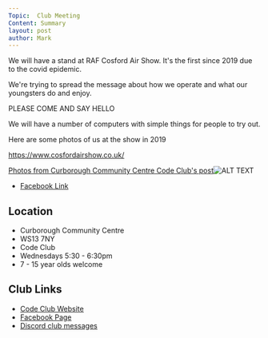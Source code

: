 ```yaml
---
Topic:  Club Meeting
Content: Summary
layout: post
author: Mark
---
```

We will have a stand at RAF Cosford Air Show. It's the first since 2019 due to the covid epidemic.

We're trying to spread the message about how we operate and what our youngsters do and enjoy.

PLEASE COME AND SAY HELLO

We will have a number of computers with simple things for people to try out. 

Here are some photos of us at the show in 2019

https://www.cosfordairshow.co.uk/

[Photos from Curborough Community Centre Code Club's post](https://www.facebook.com/1481985248595237/posts/4838414016285660/)![ALT TEXT](https://scontent.fbhx6-1.fna.fbcdn.net/v/t39.30808-6/279900845_4838412516285810_9152427708557570388_n.jpg?_nc_cat=110&ccb=1-7&_nc_sid=5f2048&_nc_ohc=m3lbminq9tUAX8hjCcD&_nc_ht=scontent.fbhx6-1.fna&edm=AKK4YLsEAAAA&oh=00_AfAcJ6DrnGpPK8Dn0BA_llty6IzlJPWRIAZAFb4k9ynHBw&oe=652AB971)

* [Facebook Link](https://www.facebook.com/1481985248595237/posts/4838414016285660/)

## Location

* Curborough Community Centre
* WS13 7NY
* Code Club
* Wednesdays 5:30 - 6:30pm
* 7 - 15 year olds welcome

## Club Links

* [Code Club Website](https://lichfield-code-club.github.io/)
* [Facebook Page](https://www.facebook.com/LichfieldCoders)
* [Discord club messages](https://discord.gg/szz6xGK)
